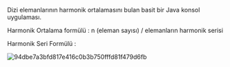 Dizi elemanlarının harmonik ortalamasını bulan basit bir Java konsol uygulaması.

Harmonik Ortalama formülü : n (eleman sayısı) / elemanların harmonik serisi

Harmonik Seri Formülü : 

![94dbe7a3bfd817e416c0b3b750fffd81f479d6fb](https://github.com/salginerdi/Patika-Bootcamp-Hafta-2/assets/110611268/d9bf1450-46bc-45a1-98d1-5ab6ffe03458)
